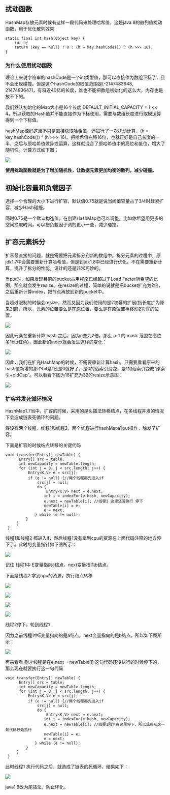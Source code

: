 


## 扰动函数

HashMap存放元素时候有这样一段代码来处理哈希值，这是java 8的散列值扰动函数，用于优化散列效果

```
static final int hash(Object key) {
    int h;
    return (key == null) ? 0 : (h = key.hashCode()) ^ (h >>> 16);
}
```

### 为什么使用扰动函数

理论上来说字符串的hashCode是一个int类型值，那可以直接作为数组下标了，且不会出现碰撞。但是这个hashCode的取值范围是[-2147483648, 2147483647]，有将近40亿的长度，谁也不能把数组初始化的这么大，内存也是放不下的。

我们默认初始化的Map大小是16个长度 DEFAULT_INITIAL_CAPACITY = 1 << 4，所以获取的Hash值并不能直接作为下标使用，需要与数组长度进行取模运算得到一个下标值。

hashMap源码这里不只是直接获取哈希值，还进行了一次扰动计算，(h = key.hashCode()) ^ (h >>> 16)。把哈希值右移16位，也就正好是自己长度的一半，之后与原哈希值做异或运算，这样就混合了原哈希值中的高位和低位，增大了随机性。计算方式如下图；

![](2021-10-19-hashmap/interview-4-02.png)

**使用扰动函数就是为了增加随机性，让数据元素更加均衡的散列，减少碰撞。**

## 初始化容量和负载因子

选择一个合理的大小下进行扩容，默认值0.75就是说当阀值容量占了3/4时赶紧扩容，减少Hash碰撞。

同时0.75是一个默认构造值，在创建HashMap也可以调整，比如你希望用更多的空间换取时间，可以把负载因子调的更小一些，减少碰撞。

## 扩容元素拆分

扩容最直接的问题，就是需要把元素拆分到新的数组中。拆分元素的过程中，原jdk1.7中会需要重新计算哈希值，但是到jdk1.8中已经进行优化，不在需要重新计算，提升了拆分的性能，设计的还是非常巧妙的。

当put时，如果发现目前的bucket占用程度已经超过了Load Factor所希望的比例，那么就会发生resize。在resize的过程，简单的说就是把bucket扩充为2倍，之后重新计算index，把节点再放到新的bucket中。

当超过限制的时候会resize，然而又因为我们使用的是2次幂的扩展(指长度扩为原来2倍)，所以，元素的位置要么是在原位置，要么是在原位置再移动2次幂的位置。

![](2021-10-19-hashmap/2-HashMap-4d03d.png)

因此元素在重新计算 hash 之后，因为n变为2倍，那么 n-1 的 mask 范围在高位多1bit(红色)，因此新的index就会发生这样的变化：

![](2021-10-19-hashmap/2-HashMap-03719.png)

因此，我们在扩充HashMap的时候，不需要重新计算hash，只需要看看原来的hash值新增的那个bit是1还是0就好了，是0的话索引没变，是1的话索引变成“原索引+oldCap”。可以看看下图为16扩充为32的resize示意图：

![](2021-10-19-hashmap/2-HashMap-4fb68.png)

### 扩容并发死循环情况

HashMap1.7当中，扩容的时候，采用的是头插法转移结点，在多线程并发的情况下会造成链表死循环的问题。

假设有两个线程，线程1和线程2，两个线程进行hashMap的put操作，触发了扩容。

下面是扩容的时候结点转移的关键代码

```
void transfer(Entry[] newTable) {
      Entry[] src = table; 
      int newCapacity = newTable.length;
      for (int j = 0; j < src.length; j++) { 
          Entry<K,V> e = src[j];           
          if (e != null) {//两个线程都先进入if
              src[j] = null; 
              do { 
                  Entry<K,V> next = e.next; 
                 int i = indexFor(e.hash, newCapacity);
                 e.next = newTable[i]; //线程1 这里还没执行 停下
                 newTable[i] = e;  
                 e = next;             
             } while (e != null);
         }
     }
 }
```

线程1和线程2 都进入if，然后线程1没有拿到cpu的资源在上面代码注释的地方停下了。此时的变量指针如下图所示：

![](2021-10-19-hashmap/20210113183932506.png)

记住 线程1中 E变量指向a结点，next变量指向b结点。

下面是线程2 拿到cpu的资源，执行结点转移

![](2021-10-19-hashmap/20210113183945982.png)

![](2021-10-19-hashmap/20210113183959741.png)

![](2021-10-19-hashmap/20210113184039586.png)

![](2021-10-19-hashmap/20210113184049658.png)

线程2停下，轮到线程1

因为之前线程1中E变量指向的是a结点，next变量指向的是b结点，所以如下图所示：

![](2021-10-19-hashmap/20210113184106784.png)

再来看看 刚才线程是在e.next = newTable[i] 这句代码还没执行的时候停下的，那么现在就要执行这一句代码

```
void transfer(Entry[] newTable) {
      Entry[] src = table; 
      int newCapacity = newTable.length;
      for (int j = 0; j < src.length; j++) { 
          Entry<K,V> e = src[j];           
          if (e != null) {//两个线程都先进入if
              src[j] = null; 
              do { 
                  Entry<K,V> next = e.next; 
                 int i = indexFor(e.hash, newCapacity);
                 e.next = newTable[i]; //线程1刚才在这里停下，所以现在从这一句代码开始执行
                 newTable[i] = e;  
                 e = next;             
             } while (e != null);
         }
     }
 }

```

此时线程1 执行代码之后，就造成了链表的死循环，结果如下：

![](2021-10-19-hashmap/20210113184120471.png)

java1.8改为尾插法，防止环化。